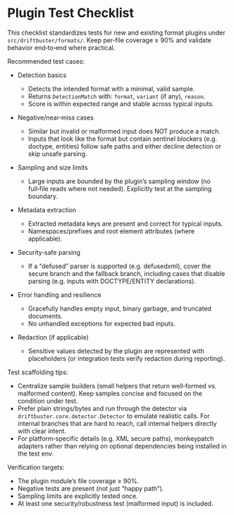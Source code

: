 # Plugin Test Checklist

This checklist standardizes tests for new and existing format plugins under
`src/driftbuster/formats/`. Keep per‑file coverage ≥ 90% and validate behavior
end‑to‑end where practical.

Recommended test cases:

- Detection basics
  - Detects the intended format with a minimal, valid sample.
  - Returns `DetectionMatch` with: `format`, `variant` (if any), `reason`.
  - Score is within expected range and stable across typical inputs.

- Negative/near‑miss cases
  - Similar but invalid or malformed input does NOT produce a match.
  - Inputs that look like the format but contain sentinel blockers (e.g.
    doctype, entities) follow safe paths and either decline detection or skip
    unsafe parsing.

- Sampling and size limits
  - Large inputs are bounded by the plugin’s sampling window (no full‑file
    reads where not needed). Explicitly test at the sampling boundary.

- Metadata extraction
  - Extracted metadata keys are present and correct for typical inputs.
  - Namespaces/prefixes and root element attributes (where applicable).

- Security‑safe parsing
  - If a “defused” parser is supported (e.g. defusedxml), cover the secure
    branch and the fallback branch, including cases that disable parsing
    (e.g. inputs with DOCTYPE/ENTITY declarations).

- Error handling and resilience
  - Gracefully handles empty input, binary garbage, and truncated documents.
  - No unhandled exceptions for expected bad inputs.

- Redaction (if applicable)
  - Sensitive values detected by the plugin are represented with placeholders
    (or integration tests verify redaction during reporting).

Test scaffolding tips:

- Centralize sample builders (small helpers that return well‑formed vs. malformed
  content). Keep samples concise and focused on the condition under test.
- Prefer plain strings/bytes and run through the detector via
  `driftbuster.core.detector.Detector` to emulate realistic calls. For internal
  branches that are hard to reach, call internal helpers directly with clear
  intent.
- For platform‑specific details (e.g. XML secure paths), monkeypatch adapters
  rather than relying on optional dependencies being installed in the test env.

Verification targets:

- The plugin module’s file coverage ≥ 90%.
- Negative tests are present (not just “happy path”).
- Sampling limits are explicitly tested once.
- At least one security/robustness test (malformed input) is included.


